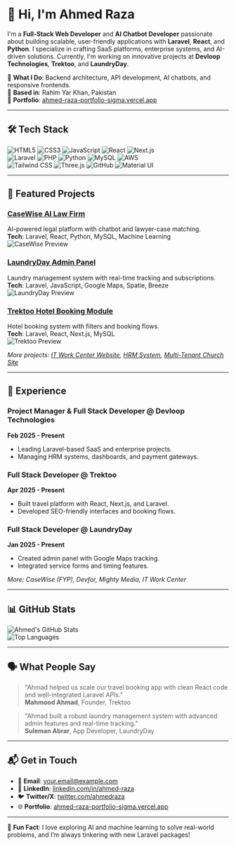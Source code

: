 # 👋 Hi, I'm Ahmed Raza

I'm a **Full-Stack Web Developer** and **AI Chatbot Developer** passionate about building scalable, user-friendly applications with **Laravel**, **React**, and **Python**. I specialize in crafting SaaS platforms, enterprise systems, and AI-driven solutions. Currently, I'm working on innovative projects at **Devloop Technologies**, **Trektoo**, and **LaundryDay**.

🌟 **What I Do**: Backend architecture, API development, AI chatbots, and responsive frontends.  
📍 **Based in**: Rahim Yar Khan, Pakistan  
🔗 **Portfolio**: [ahmed-raza-portfolio-sigma.vercel.app](https://ahmed-raza-portfolio-sigma.vercel.app/)  

---

## 🛠️ Tech Stack

![HTML5](https://skill-icons.dev/icons?i=html) ![CSS3](https://skill-icons.dev/icons?i=css) ![JavaScript](https://skill-icons.dev/icons?i=js) ![React](https://skill-icons.dev/icons?i=react) ![Next.js](https://skill-icons.dev/icons?i=nextjs)  
![Laravel](https://skill-icons.dev/icons?i=laravel) ![PHP](https://skill-icons.dev/icons?i=php) ![Python](https://skill-icons.dev/icons?i=python) ![MySQL](https://skill-icons.dev/icons?i=mysql) ![AWS](https://skill-icons.dev/icons?i=aws)  
![Tailwind CSS](https://skill-icons.dev/icons?i=tailwind) ![Three.js](https://skill-icons.dev/icons?i=threejs) ![GitHub](https://skill-icons.dev/icons?i=github) ![Material UI](https://img.shields.io/badge/Material%20UI-007FFF?style=flat-square&logo=mui&logoColor=white)

---

## 🚀 Featured Projects

### [CaseWise AI Law Firm](https://github.com/)
AI-powered legal platform with chatbot and lawyer-case matching.  
**Tech**: Laravel, React, Python, MySQL, Machine Learning  
![CaseWise Preview](https://via.placeholder.com/300x150?text=CaseWise+AI+Law+Firm)

### [LaundryDay Admin Panel](https://github.com/)
Laundry management system with real-time tracking and subscriptions.  
**Tech**: Laravel, JavaScript, Google Maps, Spatie, Breeze  
![LaundryDay Preview](https://via.placeholder.com/300x150?text=LaundryDay+Admin+Panel)

### [Trektoo Hotel Booking Module](https://github.com/)
Hotel booking system with filters and booking flows.  
**Tech**: Laravel, React, Next.js, MySQL  
![Trektoo Preview](https://via.placeholder.com/300x150?text=Trektoo+Hotel+Booking)

*More projects: [IT Work Center Website](https://github.com/), [HRM System](https://github.com/), [Multi-Tenant Church Site](https://github.com/)*

---

## 💼 Experience

### Project Manager & Full Stack Developer @ Devloop Technologies  
**Feb 2025 - Present**  
- Leading Laravel-based SaaS and enterprise projects.  
- Managing HRM systems, dashboards, and payment gateways.  

### Full Stack Developer @ Trektoo  
**Apr 2025 - Present**  
- Built travel platform with React, Next.js, and Laravel.  
- Developed SEO-friendly interfaces and booking flows.  

### Full Stack Developer @ LaundryDay  
**Jan 2025 - Present**  
- Created admin panel with Google Maps tracking.  
- Integrated service forms and timing features.  

*More: CaseWise (FYP), Devfor, Mighty Media, IT Work Center*

---

## 📊 GitHub Stats

![Ahmed's GitHub Stats](https://github-readme-stats.vercel.app/api?username=ahmedraza&show_icons=true&theme=radical)  
![Top Languages](https://github-readme-stats.vercel.app/api/top-langs/?username=ahmedraza&layout=compact&theme=radical)

---

## 🗣️ What People Say

> "Ahmad helped us scale our travel booking app with clean React code and well-integrated Laravel APIs."  
> **Mahmood Ahmad**, Founder, Trektoo

> "Ahmad built a robust laundry management system with advanced admin features and real-time tracking."  
> **Suleman Abrar**, App Developer, LaundryDay

---

## 📬 Get in Touch

- 📧 **Email**: [your.email@example.com](mailto:your.email@example.com)  
- 🔗 **LinkedIn**: [linkedin.com/in/ahmed-raza](https://linkedin.com/in/ahmed-raza)  
- 🐦 **Twitter/X**: [twitter.com/ahmedraza](https://x.com/ahmedraza)  
- 🌐 **Portfolio**: [ahmed-raza-portfolio-sigma.vercel.app](https://ahmed-raza-portfolio-sigma.vercel.app/)

---

🌈 **Fun Fact**: I love exploring AI and machine learning to solve real-world problems, and I’m always tinkering with new Laravel packages!
